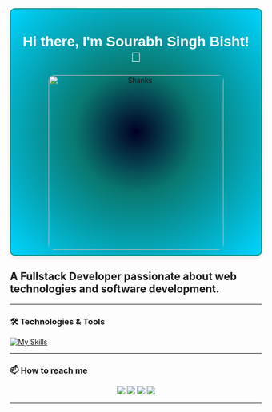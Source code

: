 

<div align="center" style="border: 2px solid #009688; width:350px height:350px; border-radius: 10px; box-shadow: 0 4px 8px rgba(0, 0, 0, 0.1); padding: 10px; background: radial-gradient(circle, rgba(2,0,36,1) 0%, rgba(9,121,113,1) 35%, rgba(0,212,255,1) 100%);">
  <h1 style="font-family: 'Trebuchet MS', sans-serif; color: white;">Hi there, I'm Sourabh Singh Bisht! 👋</h1>
  <img src="https://shorturl.at/In5Su" alt="Shanks" width="350" style="border-radius: 10px;" />
</div>

## A Fullstack Developer passionate about web technologies and software development.

---

### 🛠️ Technologies & Tools

[![My Skills](https://skillicons.dev/icons?i=js,html,css,bootstrap,tailwind,java,ts,nodejs,express,react,mongodb,mysql,sequelize,git,github,firebase,netlify,postman)](https://skillicons.dev)

---

### 📫 How to reach me

<p align="center">
  <a href="https://instagram.com/yourusername"><img src="https://img.shields.io/badge/Instagram-E4405F?style=for-the-badge&logo=instagram&logoColor=white"/></a>
  <a href="https://linkedin.com/in/iamsourabh125/"><img src="https://img.shields.io/badge/LinkedIn-0A66C2?style=for-the-badge&logo=linkedin&logoColor=white"/></a>
  <a href="mailto:youremail@example.com"><img src="https://img.shields.io/badge/Gmail-D14836?style=for-the-badge&logo=gmail&logoColor=white"/></a>
  <a href="https://github.com/sourabhBisht27"><img src="https://img.shields.io/badge/GitHub-181717?style=for-the-badge&logo=github&logoColor=white"/></a>
</p>

---
